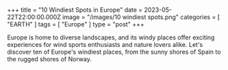 +++
title = "10 Windiest Spots in Europe"
date = 2023-05-22T22:00:00.000Z
image = "/images/10 windiest spots.png"
categories = [ "EARTH" ]
tags = [ "Europe" ]
type = "post"
+++

Europe is home to diverse landscapes, and its windy places offer exciting experiences for wind sports enthusiasts and nature lovers alike. Let's discover ten of Europe's windiest places, from the sunny shores of Spain to the rugged shores of Norway.
